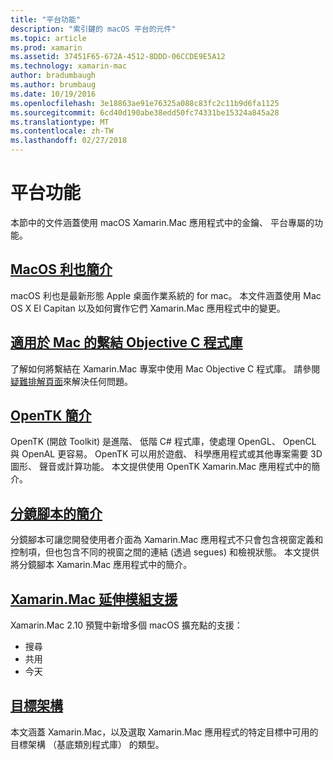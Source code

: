 ```yaml
---
title: "平台功能"
description: "索引鍵的 macOS 平台的元件"
ms.topic: article
ms.prod: xamarin
ms.assetid: 37451F65-672A-4512-8DDD-06CCDE9E5A12
ms.technology: xamarin-mac
author: bradumbaugh
ms.author: brumbaug
ms.date: 10/19/2016
ms.openlocfilehash: 3e18863ae91e76325a088c83fc2c11b9d6fa1125
ms.sourcegitcommit: 6cd40d190abe38edd50fc74331be15324a845a28
ms.translationtype: MT
ms.contentlocale: zh-TW
ms.lasthandoff: 02/27/2018
---
```

# <a name="platform-features"></a>平台功能

本節中的文件涵蓋使用 macOS Xamarin.Mac 應用程式中的金鑰、 平台專屬的功能。


## <a name="introduction-to-macos-sierramacplatformintroduction-to-macos-sierraindexmd"></a>[MacOS 利也簡介](~/mac/platform/introduction-to-macos-sierra/index.md)

macOS 利也是最新形態 Apple 桌面作業系統的 for mac。 本文件涵蓋使用 Mac OS X El Capitan 以及如何實作它們 Xamarin.Mac 應用程式中的變更。

## <a name="binding-objective-c-libraries-for-macbindingmd"></a>[適用於 Mac 的繫結 Objective C 程式庫](binding.md)

了解如何將繫結在 Xamarin.Mac 專案中使用 Mac Objective C 程式庫。
請參閱[疑難排解頁面](~/cross-platform/macios/binding/troubleshooting.md)來解決任何問題。

## <a name="introduction-to-opentkmacplatformopentkmd"></a>[OpenTK 簡介](~/mac/platform/opentk.md)

OpenTK (開啟 Toolkit) 是進階、 低階 C# 程式庫，使處理 OpenGL、 OpenCL 與 OpenAL 更容易。 OpenTK 可以用於遊戲、 科學應用程式或其他專案需要 3D 圖形、 聲音或計算功能。 本文提供使用 OpenTK Xamarin.Mac 應用程式中的簡介。


## <a name="introduction-to-storyboardsmacplatformstoryboardsindexmd"></a>[分鏡腳本的簡介](~/mac/platform/storyboards/index.md)

分鏡腳本可讓您開發使用者介面為 Xamarin.Mac 應用程式不只會包含視窗定義和控制項，但也包含不同的視窗之間的連結 (透過 segues) 和檢視狀態。 本文提供將分鏡腳本 Xamarin.Mac 應用程式中的簡介。

## <a name="xamarinmac-extension-supportmacplatformextensionsmd"></a>[Xamarin.Mac 延伸模組支援](~/mac/platform/extensions.md)

Xamarin.Mac 2.10 預覽中新增多個 macOS 擴充點的支援：

- 搜尋
- 共用
- 今天

## <a name="target-frameworksmacplatformtarget-frameworkmd"></a>[目標架構](~/mac/platform/target-framework.md)

本文涵蓋 Xamarin.Mac，以及選取 Xamarin.Mac 應用程式的特定目標中可用的目標架構 （基底類別程式庫） 的類型。
